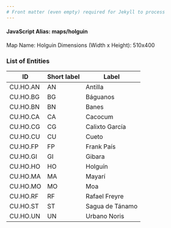 ```yaml
---
# Front matter (even empty) required for Jekyll to process
---
```


#### JavaScript Alias: maps/holguin

Map Name: Holguin
Dimensions (Width x Height): 510x400





### List of Entities

ID | Short label | Label
---|---|---|
CU.HO.AN|AN|Antilla
CU.HO.BG|BG|Báguanos
CU.HO.BN|BN|Banes
CU.HO.CA|CA|Cacocum
CU.HO.CG|CG|Calixto García
CU.HO.CU|CU|Cueto
CU.HO.FP|FP|Frank País
CU.HO.GI|GI|Gibara
CU.HO.HO|HO|Holguín
CU.HO.MA|MA|Mayarí
CU.HO.MO|MO|Moa
CU.HO.RF|RF|Rafael Freyre
CU.HO.ST|ST|Sagua de Tánamo
CU.HO.UN|UN|Urbano Noris
